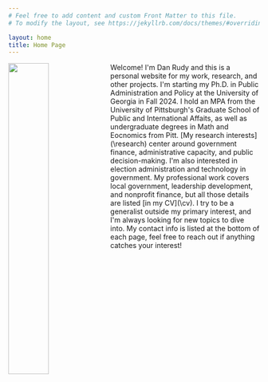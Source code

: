 ```yaml
---
# Feel free to add content and custom Front Matter to this file.
# To modify the layout, see https://jekyllrb.com/docs/themes/#overriding-theme-defaults

layout: home
title: Home Page
---
```


<img align="left" width="40%" height="40%" src="/assets/Dan.jpg">
Welcome! I'm Dan Rudy and this is a personal website for my work, research, and other projects. I'm starting my Ph.D. in Public Administration and Policy at the University of Georgia in Fall 2024. I hold an MPA from the University of Pittsburgh's Graduate School of Public and International Affaits, as well as undergraduate degrees in Math and Eocnomics from Pitt. [My research interests](\research) center around government finance, administrative capacity, and public decision-making. I'm also interested in election administration and technology in government. 
My professional work covers local government, leadership development, and nonprofit finance, but all those details are listed [in my CV](\cv). I try to be a generalist outside my primary interest, and I'm always looking for new topics to dive into. My contact info is listed at the bottom of each page, feel free to reach out if anything catches your interest! 

